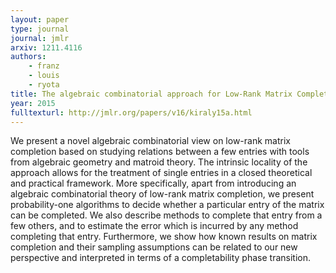 ```yaml
---
layout: paper
type: journal
journal: jmlr
arxiv: 1211.4116
authors:
    - franz
    - louis
    - ryota
title: The algebraic combinatorial approach for Low-Rank Matrix Completion
year: 2015
fulltexturl: http://jmlr.org/papers/v16/kiraly15a.html
---
```


We present a novel algebraic combinatorial view on low-rank matrix completion based on
studying relations between a few entries with tools from algebraic geometry and matroid
theory. The intrinsic locality of the approach allows for the treatment of single entries
in a closed theoretical and practical framework. More specifically, apart from
introducing an algebraic combinatorial theory of low-rank matrix completion, we present
probability-one algorithms to decide whether a particular entry of the matrix can be
completed. We also describe methods to complete that entry from a few others, and to
estimate the error which is incurred by any method completing that entry. Furthermore, we
show how known results on matrix completion and their sampling assumptions can be related
to our new perspective and interpreted in terms of a completability phase transition.
